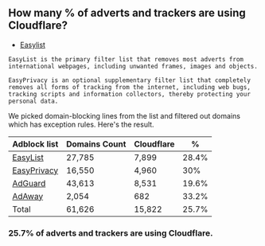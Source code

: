 ## How many % of adverts and trackers are using Cloudflare?


- [Easylist](https://web.archive.org/web/20210516110248/https://easylist.to/)
```
EasyList is the primary filter list that removes most adverts from international webpages, including unwanted frames, images and objects.

EasyPrivacy is an optional supplementary filter list that completely removes all forms of tracking from the internet, including web bugs, tracking scripts and information collectors, thereby protecting your personal data.
```


We picked domain-blocking lines from the list and filtered out domains which has exception rules.
Here's the result.


| Adblock list | Domains Count | Cloudflare | % |
| --- | --- | --- | --- |
| [EasyList](https://easylist.to/easylist/easylist.txt) | 27,785 | 7,899 | 28.4% |
| [EasyPrivacy](https://easylist.to/easylist/easyprivacy.txt) | 16,550 | 4,960 | 30% |
| [AdGuard](https://adguardteam.github.io/AdGuardSDNSFilter/Filters/filter.txt) | 43,613 | 8,531 | 19.6% |
| [AdAway](https://raw.githubusercontent.com/AdAway/adaway.github.io/master/hosts.txt) | 2,054 | 682 | 33.2% |
| Total | 61,626 | 15,822 | 25.7% |


### 25.7% of adverts and trackers are using Cloudflare.